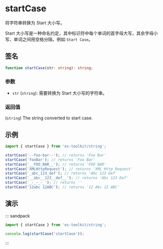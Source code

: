 # startCase

将字符串转换为 Start 大小写。

Start 大小写是一种命名约定，其中标识符中每个单词的首字母大写，其余字母小写，单词之间用空格分隔，例如 `Start Case`。

## 签名

```typescript
function startCase(str: string): string;
```

### 参数

- `str` (`string`): 需要转换为 Start 大小写的字符串。

### 返回值

(`string`) The string converted to start case.

## 示例

```typescript
import { startCase } from 'es-toolkit/string';

startCase('--foo-bar--'); // returns 'Foo Bar'
startCase('fooBar'); // returns 'Foo Bar'
startCase('__FOO_BAR__'); // returns 'FOO BAR'
startCase('XMLHttpRequest'); // returns 'XML Http Request'
startCase('_abc_123_def'); // returns 'Abc 123 Def'
startCase('__abc__123__def__'); // returns 'Abc 123 Def'
startCase('_-_-_-_'); // returns ''
startCase('12abc 12ABC'); // returns '12 Abc 12 ABC'
```

## 演示

::: sandpack

```ts index.ts
import { startCase } from 'es-toolkit/string';

console.log(startCase('startCase'));
```

:::
